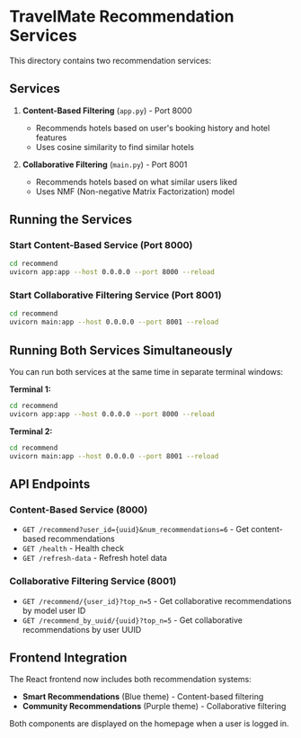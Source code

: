 # TravelMate Recommendation Services

This directory contains two recommendation services:

## Services

1. **Content-Based Filtering** (`app.py`) - Port 8000

   - Recommends hotels based on user's booking history and hotel features
   - Uses cosine similarity to find similar hotels

2. **Collaborative Filtering** (`main.py`) - Port 8001
   - Recommends hotels based on what similar users liked
   - Uses NMF (Non-negative Matrix Factorization) model

## Running the Services

### Start Content-Based Service (Port 8000)

```bash
cd recommend
uvicorn app:app --host 0.0.0.0 --port 8000 --reload
```

### Start Collaborative Filtering Service (Port 8001)

```bash
cd recommend
uvicorn main:app --host 0.0.0.0 --port 8001 --reload
```

## Running Both Services Simultaneously

You can run both services at the same time in separate terminal windows:

**Terminal 1:**

```bash
cd recommend
uvicorn app:app --host 0.0.0.0 --port 8000 --reload
```

**Terminal 2:**

```bash
cd recommend
uvicorn main:app --host 0.0.0.0 --port 8001 --reload
```

## API Endpoints

### Content-Based Service (8000)

- `GET /recommend?user_id={uuid}&num_recommendations=6` - Get content-based recommendations
- `GET /health` - Health check
- `GET /refresh-data` - Refresh hotel data

### Collaborative Filtering Service (8001)

- `GET /recommend/{user_id}?top_n=5` - Get collaborative recommendations by model user ID
- `GET /recommend_by_uuid/{uuid}?top_n=5` - Get collaborative recommendations by user UUID

## Frontend Integration

The React frontend now includes both recommendation systems:

- **Smart Recommendations** (Blue theme) - Content-based filtering
- **Community Recommendations** (Purple theme) - Collaborative filtering

Both components are displayed on the homepage when a user is logged in.
